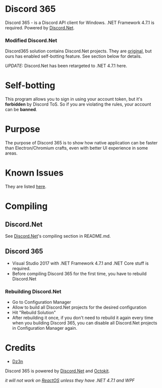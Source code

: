 # Discord 365
Discord 365 - is a Discord API client for Windows. .NET Framework 4.7.1 is required. Powered by [Discord.Net](https://github.com/discord-net/Discord.Net).

### Modified Discord.Net
Discord365 solution contains Discord.Net projects. They are [original](https://github.com/discord-net/Discord.Net), but ours has enabled self-botting feature. See section below for details.

*UPDATE:* Discord.Net has been retargeted to .NET 4.7.1 here.

# Self-botting
This program allows you to sign in using your account token, but it's **forbidden** by Discord ToS. So if you are violating the rules, your account can be **banned**.

# Purpose
The purpose of Discord 365 is to show how native application can be faster than Electron/Chromium crafts, even with better UI experience in some areas.

# Known Issues
They are listed [here](https://github.com/discord365/Discord365/issues).

# Compiling
## Discord.Net
See [Discord.Net](https://github.com/discord-net/Discord.Net)'s compiling section in README.md.

## Discord 365
 - Visual Studio 2017 with .NET Framework 4.7.1 and .NET Core stuff is required.
 - Before compiling Discord 365 for the first time, you have to rebuild Discord.Net
 
### Rebuilding Discord.Net
 - Go to Configuration Manager
 - Allow to build all Discord.Net projects for the desired configuration
 - Hit "Rebuild Solution"
 - After rebuilding it once, if you don't need to rebuild it again every time when you building Discord 365, you can disable all Discord.Net projects in Configuration Manager again.

# Credits
 - [Dz3n](https://github.com/feel-the-dz3n)

Discord 365 is powered by [Discord.Net](https://github.com/discord-net/Discord.Net) and [Octokit](https://github.com/octokit/octokit.net).

*it will not work on [ReactOS](https://github/reactos/reactos) unless they have .NET 4.7.1 and WPF*
